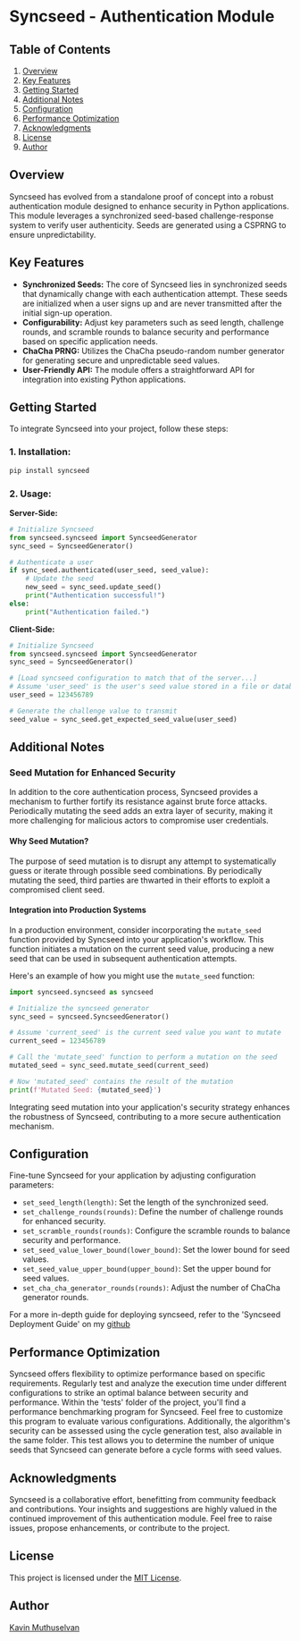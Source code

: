# Syncseed - Authentication Module

## Table of Contents

1. [Overview](#overview)
2. [Key Features](#key-features)
3. [Getting Started](#getting-started)
4. [Additional Notes](#additional-notes)
6. [Configuration](#configuration)
7. [Performance Optimization](#performance-optimization)
8. [Acknowledgments](#acknowledgments)
9. [License](#license)
10. [Author](#author)


## Overview

Syncseed has evolved from a standalone proof of concept into a robust authentication module designed to enhance security in Python applications. This module leverages a synchronized seed-based challenge-response system to verify user authenticity. Seeds are generated using a CSPRNG to ensure unpredictability.

## Key Features

- **Synchronized Seeds:** The core of Syncseed lies in synchronized seeds that dynamically change with each authentication attempt. These seeds are initialized when a user signs up and are never transmitted after the initial sign-up operation.
- **Configurability:** Adjust key parameters such as seed length, challenge rounds, and scramble rounds to balance security and performance based on specific application needs.
- **ChaCha PRNG:** Utilizes the ChaCha pseudo-random number generator for generating secure and unpredictable seed values.
- **User-Friendly API:** The module offers a straightforward API for integration into existing Python applications.


## Getting Started

To integrate Syncseed into your project, follow these steps:

### 1. Installation:
   ```bash
   pip install syncseed
   ```

### 2. Usage:

**Server-Side:**

```python
# Initialize Syncseed
from syncseed.syncseed import SyncseedGenerator
sync_seed = SyncseedGenerator()

# Authenticate a user
if sync_seed.authenticated(user_seed, seed_value):
    # Update the seed
    new_seed = sync_seed.update_seed()
    print("Authentication successful!")
else:
    print("Authentication failed.")
```

**Client-Side:**

```python
# Initialize Syncseed
from syncseed.syncseed import SyncseedGenerator
sync_seed = SyncseedGenerator()

# [Load syncseed configuration to match that of the server...]
# Assume 'user_seed' is the user's seed value stored in a file or database
user_seed = 123456789

# Generate the challenge value to transmit
seed_value = sync_seed.get_expected_seed_value(user_seed)
```

## Additional Notes

### Seed Mutation for Enhanced Security

In addition to the core authentication process, Syncseed provides a mechanism to further fortify its resistance against brute force attacks. Periodically mutating the seed adds an extra layer of security, making it more challenging for malicious actors to compromise user credentials.

#### Why Seed Mutation?

The purpose of seed mutation is to disrupt any attempt to systematically guess or iterate through possible seed combinations. By periodically mutating the seed, third parties are thwarted in their efforts to exploit a compromised client seed.

#### Integration into Production Systems

In a production environment, consider incorporating the `mutate_seed` function provided by Syncseed into your application's workflow. This function initiates a mutation on the current seed value, producing a new seed that can be used in subsequent authentication attempts.

Here's an example of how you might use the `mutate_seed` function:

```python
import syncseed.syncseed as syncseed

# Initialize the syncseed generator
sync_seed = syncseed.SyncseedGenerator()

# Assume 'current_seed' is the current seed value you want to mutate
current_seed = 123456789

# Call the 'mutate_seed' function to perform a mutation on the seed
mutated_seed = sync_seed.mutate_seed(current_seed)

# Now 'mutated_seed' contains the result of the mutation
print(f'Mutated Seed: {mutated_seed}')
```

Integrating seed mutation into your application's security strategy enhances the robustness of Syncseed, contributing to a more secure authentication mechanism.

## Configuration

Fine-tune Syncseed for your application by adjusting configuration parameters:

- `set_seed_length(length)`: Set the length of the synchronized seed.
- `set_challenge_rounds(rounds)`: Define the number of challenge rounds for enhanced security.
- `set_scramble_rounds(rounds)`: Configure the scramble rounds to balance security and performance.
- `set_seed_value_lower_bound(lower_bound)`: Set the lower bound for seed values.
- `set_seed_value_upper_bound(upper_bound)`: Set the upper bound for seed values.
- `set_cha_cha_generator_rounds(rounds)`: Adjust the number of ChaCha generator rounds.

For a more in-depth guide for deploying syncseed, refer to the 'Syncseed Deployment Guide' on my [github](https://github.com/Lycanthropy3301/syncseed)

## Performance Optimization

Syncseed offers flexibility to optimize performance based on specific requirements. Regularly test and analyze the execution time under different configurations to strike an optimal balance between security and performance. Within the 'tests' folder of the project, you'll find a performance benchmarking program for Syncseed. Feel free to customize this program to evaluate various configurations. Additionally, the algorithm's security can be assessed using the cycle generation test, also available in the same folder. This test allows you to determine the number of unique seeds that Syncseed can generate before a cycle forms with seed values.

## Acknowledgments

Syncseed is a collaborative effort, benefitting from community feedback and contributions. Your insights and suggestions are highly valued in the continued improvement of this authentication module. Feel free to raise issues, propose enhancements, or contribute to the project.

## License

This project is licensed under the [MIT License](LICENSE.md).

## Author

[Kavin Muthuselvan](https://github.com/Lycanthropy3301)
